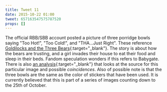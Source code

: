 ```yaml
---
title: Tweet 11
date: 2015-10-22 01:00
tweet: 657163547575787520
props: []
---
```

The official RBB/SBB account posted a picture of three porridge bowls saying "Too Hot!", "Too Cold!", and "THA...Just Right". These reference [Goldilocks and the Three Bears](https://en.wikipedia.org/wiki/Goldilocks_and_the_Three_Bears){:target="_blank"}. The story is about how the bears are trusting, and a girl invades their house to eat their food and sleep in their beds. Fandom speculation wonders if this refers to Babygate. There is also [an analysis](http://sexatoxbridge.tumblr.com/post/131688142308/dorien-grey-and-me-goldilocks-aka-the-source){:target="_blank"} that looks at the source for this particular image and possible *coincidences*. Also of possible note is that the three bowls are the same as the color of stickers that have been used. It is currently believed that this is part of a series of images counting down to the 25th of October.
